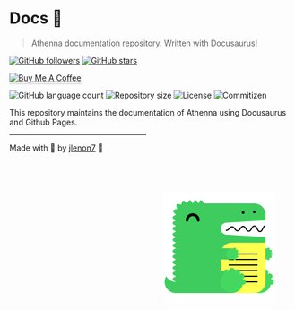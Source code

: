 # Docs 🦖

> Athenna documentation repository. Written with Docusaurus!

[![GitHub followers](https://img.shields.io/github/followers/jlenon7.svg?style=social&label=Follow&maxAge=2592000)](https://github.com/jlenon7?tab=followers)
[![GitHub stars](https://img.shields.io/github/stars/athennaio/docs.svg?style=social&label=Star&maxAge=2592000)](https://github.com/athennaio/docs/stargazers/)

<p>
    <a href="https://www.buymeacoffee.com/secjs" target="_blank"><img src="https://www.buymeacoffee.com/assets/img/custom_images/orange_img.png" alt="Buy Me A Coffee" style="height: 41px !important;width: 174px !important;box-shadow: 0px 3px 2px 0px rgba(190, 190, 190, 0.5) !important;-webkit-box-shadow: 0px 3px 2px 0px rgba(190, 190, 190, 0.5) !important;" ></a>
</p>

<p>
  <img alt="GitHub language count" src="https://img.shields.io/github/languages/count/athennaio/docs?style=for-the-badge&logo=appveyor">

  <img alt="Repository size" src="https://img.shields.io/github/repo-size/athennaio/docs?style=for-the-badge&logo=appveyor">

  <img alt="License" src="https://img.shields.io/badge/license-MIT-brightgreen?style=for-the-badge&logo=appveyor">

  <img alt="Commitizen" src="https://img.shields.io/badge/commitizen-friendly-brightgreen?style=for-the-badge&logo=appveyor">
</p>

This repository maintains the documentation of Athenna using Docusaurus and Github Pages.

<img src=".github/docusaurus.png" width="200px" align="right" hspace="30px" vspace="100px">

---

Made with 🖤 by [jlenon7](https://github.com/jlenon7) 👋
